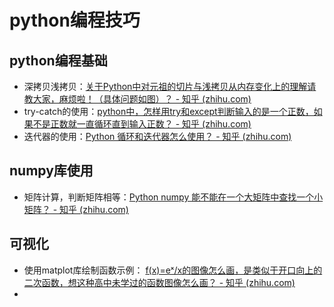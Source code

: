 # python编程技巧

## python编程基础

* 深拷贝浅拷贝：[关于Python中对元祖的切片与浅拷贝从内存变化上的理解请教大家，麻烦啦！（具体问题如图）？ - 知乎 (zhihu.com)](https://www.zhihu.com/question/571874624/answer/2799168712)
* try-catch的使用：[python中，怎样用try和except判断输入的是一个正数，如果不是正数就一直循环直到输入正数？ - 知乎 (zhihu.com)](https://www.zhihu.com/question/558583427/answer/2710312481)
* 迭代器的使用：[Python 循环和迭代器怎么使用？ - 知乎 (zhihu.com)](https://www.zhihu.com/question/578974265/answer/2850405852)

## numpy库使用

* 矩阵计算，判断矩阵相等：[Python numpy 能不能在一个大矩阵中查找一个小矩阵？ - 知乎 (zhihu.com)](https://www.zhihu.com/question/574928029/answer/2818456394)

## 可视化

* 使用matplot库绘制函数示例： [f(x)=eˣ/x的图像怎么画，是类似于开口向上的二次函数，想这种高中未学过的函数图像怎么画？ - 知乎 (zhihu.com)](https://www.zhihu.com/question/574805773/answer/2817671137)
*
